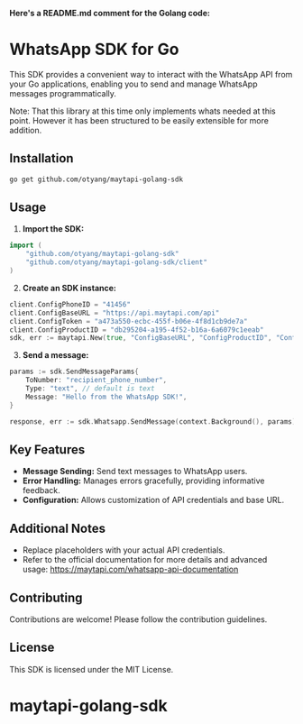 **Here's a README.md comment for the Golang code:**

# WhatsApp SDK for Go

This SDK provides a convenient way to interact with the WhatsApp API from your Go applications, enabling you to send and manage WhatsApp messages programmatically.

Note: That this library at this time only implements whats needed at this point. However it has been structured to be easily extensible for more addition.

## Installation

```bash
go get github.com/otyang/maytapi-golang-sdk
```

## Usage

1. **Import the SDK:**

```go
import (
    "github.com/otyang/maytapi-golang-sdk"
    "github.com/otyang/maytapi-golang-sdk/client"
)
```

2. **Create an SDK instance:**

```go
client.ConfigPhoneID = "41456"
client.ConfigBaseURL = "https://api.maytapi.com/api"
client.ConfigToken = "a473a550-ecbc-455f-b06e-4f8d1cb9de7a"
client.ConfigProductID = "db295204-a195-4f52-b16a-6a6079c1eeab"    
sdk, err := maytapi.New(true, "ConfigBaseURL", "ConfigProductID", "ConfigToken") 
```

3. **Send a message:**

```go
params := sdk.SendMessageParams{
    ToNumber: "recipient_phone_number",
    Type: "text", // default is text
    Message: "Hello from the WhatsApp SDK!",
}

response, err := sdk.Whatsapp.SendMessage(context.Background(), params)
```

## Key Features

- **Message Sending:** Send text messages to WhatsApp users.
- **Error Handling:** Manages errors gracefully, providing informative feedback.
- **Configuration:** Allows customization of API credentials and base URL.

## Additional Notes

- Replace placeholders with your actual API credentials.
- Refer to the official documentation for more details and advanced usage: https://maytapi.com/whatsapp-api-documentation

## Contributing

Contributions are welcome! Please follow the contribution guidelines.

## License

This SDK is licensed under the MIT License.
# maytapi-golang-sdk
